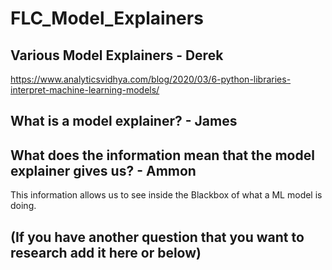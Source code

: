 # FLC_Model_Explainers






## Various Model Explainers - Derek

https://www.analyticsvidhya.com/blog/2020/03/6-python-libraries-interpret-machine-learning-models/



## What is a model explainer? - James






## What does the information mean that the model explainer gives us? - Ammon 

This information allows us to see inside the Blackbox of what a ML model is doing.






## (If you have another question that you want to research add it here or below)






##
